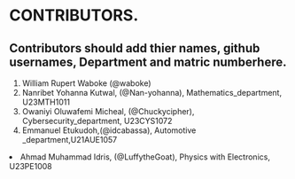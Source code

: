 # CONTRIBUTORS.
## Contributors should add thier names, github usernames, Department and matric numberhere.
<ol>
<li>William Rupert Waboke (@waboke)
<li>Nanribet Yohanna Kutwal, (@Nan-yohanna), Mathematics_department, U23MTH1011</li>
<li>Owaniyi Oluwafemi Micheal, (@Chuckycipher), Cybersecurity_department, U23CYS1072</li>
<li>Emmanuel Etukudoh,(@idcabassa), Automotive _department,U21AUE1057</li>
</ol>
<li>Ahmad Muhammad Idris, (@LuffytheGoat), Physics with Electronics, U23PE1008</li>
